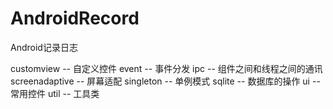 # AndroidRecord
Android记录日志

customview -- 自定义控件
event -- 事件分发
ipc -- 组件之间和线程之间的通讯
screenadaptive -- 屏幕适配
singleton -- 单例模式
sqlite -- 数据库的操作
ui -- 常用控件
util -- 工具类

